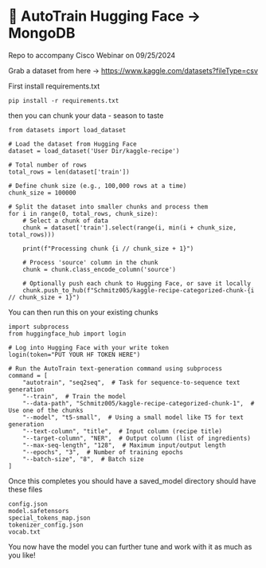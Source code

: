 # 🤗 AutoTrain Hugging Face -> MongoDB
Repo to accompany Cisco Webinar on 09/25/2024

Grab a dataset from here -> https://www.kaggle.com/datasets?fileType=csv

First install requirements.txt
```
pip install -r requirements.txt
```

then you can chunk your data  - season to taste
```
from datasets import load_dataset

# Load the dataset from Hugging Face
dataset = load_dataset('User Dir/kaggle-recipe')

# Total number of rows
total_rows = len(dataset['train'])

# Define chunk size (e.g., 100,000 rows at a time)
chunk_size = 100000

# Split the dataset into smaller chunks and process them
for i in range(0, total_rows, chunk_size):
    # Select a chunk of data
    chunk = dataset['train'].select(range(i, min(i + chunk_size, total_rows)))
    
    print(f"Processing chunk {i // chunk_size + 1}")
    
    # Process 'source' column in the chunk
    chunk = chunk.class_encode_column('source')
    
    # Optionally push each chunk to Hugging Face, or save it locally
    chunk.push_to_hub(f"Schmitz005/kaggle-recipe-categorized-chunk-{i // chunk_size + 1}")
```
You can then run this on your existing chunks
```
import subprocess
from huggingface_hub import login

# Log into Hugging Face with your write token
login(token="PUT YOUR HF TOKEN HERE")

# Run the AutoTrain text-generation command using subprocess
command = [
    "autotrain", "seq2seq",  # Task for sequence-to-sequence text generation
    "--train",  # Train the model
    "--data-path", "Schmitz005/kaggle-recipe-categorized-chunk-1",  # Use one of the chunks
    "--model", "t5-small",  # Using a small model like T5 for text generation
    "--text-column", "title",  # Input column (recipe title)
    "--target-column", "NER",  # Output column (list of ingredients)
    "--max-seq-length", "128",  # Maximum input/output length
    "--epochs", "3",  # Number of training epochs
    "--batch-size", "8",  # Batch size
]
```
Once this completes you should have a saved_model directory should have these files
```
config.json
model.safetensors
special_tokens_map.json
tokenizer_config.json
vocab.txt
```
You now have the model you can further tune and work with it as much as you like!
